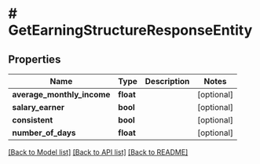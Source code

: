 # # GetEarningStructureResponseEntity

## Properties

Name | Type | Description | Notes
------------ | ------------- | ------------- | -------------
**average_monthly_income** | **float** |  | [optional]
**salary_earner** | **bool** |  | [optional]
**consistent** | **bool** |  | [optional]
**number_of_days** | **float** |  | [optional]

[[Back to Model list]](../../README.md#models) [[Back to API list]](../../README.md#endpoints) [[Back to README]](../../README.md)
